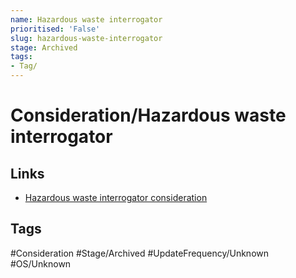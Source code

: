 ```yaml
---
name: Hazardous waste interrogator
prioritised: 'False'
slug: hazardous-waste-interrogator
stage: Archived
tags:
- Tag/
---
```


# Consideration/Hazardous waste interrogator



## Links

* [Hazardous waste interrogator consideration](https://design.planning.data.gov.uk/planning-consideration/hazardous-waste-interrogator)

## Tags

#Consideration #Stage/Archived #UpdateFrequency/Unknown #OS/Unknown